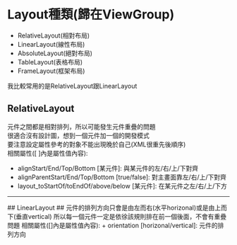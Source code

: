 # Layout種類(歸在ViewGroup) #
* RelativeLayout(相對布局)
* LinearLayout(線性布局)
* AbsoluteLayout(絕對布局)
* TableLayout(表格布局)
* FrameLayout(框架布局)

我比較常用的是RelativeLayout跟LinearLayout

## RelativeLayout ##
元件之間都是相對排列，所以可能發生元件重疊的問題  
很適合沒有設計圖，想到一個元件加一個的開發模式  
要注意設定屬性參考的對象不能出現晚於自己(XML很重先後順序)  
相關屬性([ ]內是屬性值內容):
+ alignStart/End/Top/Bottom [某元件]: 與某元件的左/右/上/下對齊  
+ alignParentStart/End/Top/Bottom [true/false]: 對主畫面靠左/右/上/下對齊  
+ layout_toStartOf/toEndOf/above/below [某元件]: 在某元件之左/右/上/下方


<hr>
## LinearLayout ##
元件的排列方向只會是由左而右(水平horizonal)或是由上而下(垂直vertical)  
所以每一個元件一定是依徐該規則排在前一個後面，不會有重疊問題  
相關屬性([]內是屬性值內容):
+ orientation [horizonal/vertical]: 元件的排列方向  


